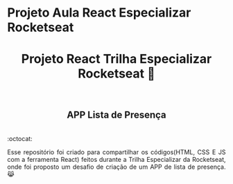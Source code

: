 # Projeto Aula React Especializar Rocketseat

<h1 align="center">Projeto React Trilha Especializar Rocketseat 🚀 </h1> <br />
<h2 align="center">APP Lista de Presença</h2><br />
:octocat:



<p align="justify">Esse repositório foi criado para compartilhar os códigos(HTML, CSS E JS com a ferramenta React) feitos durante a Trilha Especializar da Rocketseat, onde foi proposto um desafio de criação de um  APP de lista de presença. 😹 </p>
